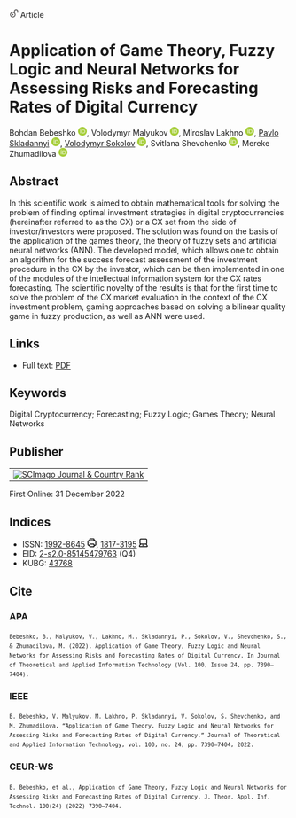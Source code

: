 <img src="/icons/unlock.svg" width="16" height="16"> Article

# Application of Game Theory, Fuzzy Logic and Neural Networks for Assessing Risks and Forecasting Rates of Digital Currency

Bohdan Bebeshko <a href="https://orcid.org/0000-0001-6599-0808" target="_blank"><img src="/icons/orcid.svg" width="16" height="16"></a>,
Volodymyr Malyukov <a href="https://orcid.org/0000-0002-7533-1555" target="_blank"><img src="/icons/orcid.svg" width="16" height="16"></a>,
Miroslav Lakhno <a href="https://orcid.org/0000-0001-6979-6076" target="_blank"><img src="/icons/orcid.svg" width="16" height="16"></a>,
<a href="https://pavlo-skladannyi.github.io/">Pavlo Skladannyi</a> <a href="https://orcid.org/0000-0002-7775-6039" target="_blank"><img src="/icons/orcid.svg" width="16" height="16"></a>,
<a href="/">Volodymyr Sokolov</a> <a href="https://orcid.org/0000-0002-9349-7946" target="_blank"><img src="/icons/orcid.svg" width="16" height="16"></a>,
Svitlana Shevchenko <a href="https://orcid.org/0000-0002-9736-8623" target="_blank"><img src="/icons/orcid.svg" width="16" height="16"></a>,
Mereke Zhumadilova <a href="https://orcid.org/0000-0002-2974-0227" target="_blank"><img src="/icons/orcid.svg" width="16" height="16"></a>

## Abstract

In this scientific work is aimed to obtain mathematical tools for solving the problem of finding optimal investment strategies in digital cryptocurrencies (hereinafter referred to as the CX) or a CX set from the side of investor/investors were proposed. The solution was found on the basis of the application of the games theory, the theory of fuzzy sets and artificial neural networks (ANN). The developed model, which allows one to obtain an algorithm for the success forecast assessment of the investment procedure in the CX by the investor, which can be then implemented in one of the modules of the intellectual information system for the CX rates forecasting. The scientific novelty of the results is that for the first time to solve the problem of the CX market evaluation in the context of the CX investment problem, gaming approaches based on solving a bilinear quality game in fuzzy production, as well as ANN were used.

## Links

* Full text: [PDF](http://www.jatit.org/volumes/Vol100No24/15Vol100No24.pdf)

## Keywords

Digital Cryptocurrency; Forecasting; Fuzzy Logic; Games Theory; Neural Networks

## Publisher

<table>
<tr>
<td>
<a href="https://www.scimagojr.com/journalsearch.php?q=19700182903&amp;tip=sid&amp;exact=no" title="SCImago Journal &amp; Country Rank"><img border="0" src="https://www.scimagojr.com/journal_img.php?id=19700182903" alt="SCImago Journal &amp; Country Rank"  /></a>
</td>
</tr>
</table>

First Online: 31 December 2022

## Indices

* ISSN: [1992-8645](https://portal.issn.org/resource/ISSN/1992-8645) <img src="/icons/print.svg" width="16" height="16">, [1817-3195](https://portal.issn.org/resource/ISSN/1817-3195) <img src="/icons/online.svg" width="16" height="16">
* EID: [2-s2.0-85145479763](http://www.scopus.com/record/display.url?origin=inward&eid=2-s2.0-85145479763) (Q4)
* KUBG: [43768](http://elibrary.kubg.edu.ua/id/eprint/43768/)

## Cite

### APA

<small>`Bebeshko, B., Malyukov, V., Lakhno, M., Skladannyi, P., Sokolov, V., Shevchenko, S., & Zhumadilova, M. (2022). Application of Game Theory, Fuzzy Logic and Neural Networks for Assessing Risks and Forecasting Rates of Digital Currency. In Journal of Theoretical and Applied Information Technology (Vol. 100, Issue 24, pp. 7390–7404).`</small>

### IEEE

<small>`B. Bebeshko, V. Malyukov, M. Lakhno, P. Skladannyi, V. Sokolov, S. Shevchenko, and M. Zhumadilova, “Application of Game Theory, Fuzzy Logic and Neural Networks for Assessing Risks and Forecasting Rates of Digital Currency,” Journal of Theoretical and Applied Information Technology, vol. 100, no. 24, pp. 7390–7404, 2022.`</small>

### CEUR-WS

<small>`B. Bebeshko, et al., Application of Game Theory, Fuzzy Logic and Neural Networks for Assessing Risks and Forecasting Rates of Digital Currency, J. Theor. Appl. Inf. Technol. 100(24) (2022) 7390–7404.`</small>